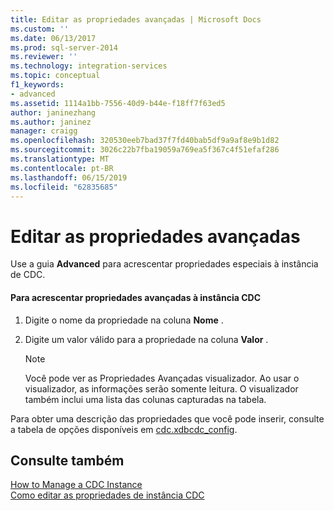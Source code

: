 ```yaml
---
title: Editar as propriedades avançadas | Microsoft Docs
ms.custom: ''
ms.date: 06/13/2017
ms.prod: sql-server-2014
ms.reviewer: ''
ms.technology: integration-services
ms.topic: conceptual
f1_keywords:
- advanced
ms.assetid: 1114a1bb-7556-40d9-b44e-f18ff7f63ed5
author: janinezhang
ms.author: janinez
manager: craigg
ms.openlocfilehash: 320530eeb7bad37f7fd40bab5df9a9af8e9b1d82
ms.sourcegitcommit: 3026c22b7fba19059a769ea5f367c4f51efaf286
ms.translationtype: MT
ms.contentlocale: pt-BR
ms.lasthandoff: 06/15/2019
ms.locfileid: "62835685"
---
```

# <a name="edit-the-advanced-properties"></a>Editar as propriedades avançadas
  Use a guia **Advanced** para acrescentar propriedades especiais à instância de CDC.  
  
#### <a name="to-add-advanced-properties-to-the-cdc-instance"></a>Para acrescentar propriedades avançadas à instância CDC  
  
1.  Digite o nome da propriedade na coluna **Nome** .  
  
2.  Digite um valor válido para a propriedade na coluna **Valor** .  
  
    > [!NOTE]  
    >  Você pode ver as Propriedades Avançadas visualizador. Ao usar o visualizador, as informações serão somente leitura. O visualizador também inclui uma lista das colunas capturadas na tabela.  
  
 Para obter uma descrição das propriedades que você pode inserir, consulte a tabela de opções disponíveis em [cdc.xdbcdc_config](the-oracle-cdc-databases.md#bkmk_cdcxdbcdc_config).  
  
## <a name="see-also"></a>Consulte também  
 [How to Manage a CDC Instance](manage-a-cdc-instance.md)   
 [Como editar as propriedades de instância CDC](how-to-edit-the-cdc-instance-properties.md)  

